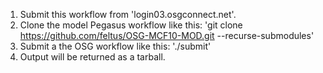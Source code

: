 1. Submit this workflow from 'login03.osgconnect.net'.
2. Clone the model Pegasus workflow like this: 'git clone https://github.com/feltus/OSG-MCF10-MOD.git --recurse-submodules'
3. Submit a the OSG workflow like this: './submit'
4. Output will be returned as a tarball.
